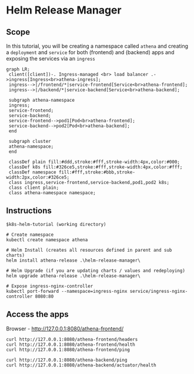 # Helm Release Manager

## Scope
In this tutorial, you will be creating a namespace called `athena` and creating a `deployment` and `service` for both (frontend) and (backend) apps and exposing the services via an `ingress`

```mermaid
graph LR;
 client([client])-. Ingress-managed <br> load balancer .->ingress[Ingress<br>athena-ingress];
 ingress-->|/frontend/*|service-frontend[Service<br>athena-frontend];
 ingress-->|/backend/*|service-backend[Service<br>athena-backend];

 subgraph athena-namespace
 ingress;
 service-frontend;
 service-backend;
 service-frontend-->pod1[Pod<br>athena-frontend];
 service-backend-->pod2[Pod<br>athena-backend];
 end

 subgraph cluster
 athena-namespace;
 end

 classDef plain fill:#ddd,stroke:#fff,stroke-width:4px,color:#000;
 classDef k8s fill:#326ce5,stroke:#fff,stroke-width:4px,color:#fff;
 classDef namespace fill:#fff,stroke:#bbb,stroke-width:2px,color:#326ce5;
 class ingress,service-frontend,service-backend,pod1,pod2 k8s;
 class client plain;
 class athena-namespace namespace;
```

## Instructions
```
$k8s-helm-tutorial (working directory)

# Create namespace
kubectl create namespace athena

# Helm Install (creates all resources defined in parent and sub charts)
helm install athena-release .\helm-release-manager\

# Helm Upgrade (if you are updating charts / values and redeploying)
helm upgrade athena-release .\helm-release-manager\

# Expose ingress-nginx-controller
kubectl port-forward --namespace=ingress-nginx service/ingress-nginx-controller 8080:80
```

## Access the apps
Browser - http://127.0.0.1:8080/athena-frontend/
```
curl http://127.0.0.1:8080/athena-frontend/headers
curl http://127.0.0.1:8080/athena-frontend/health
curl http://127.0.0.1:8080/athena-frontend/ping

curl http://127.0.0.1:8080/athena-backend/ping
curl http://127.0.0.1:8080/athena-backend/actuator/health
```
